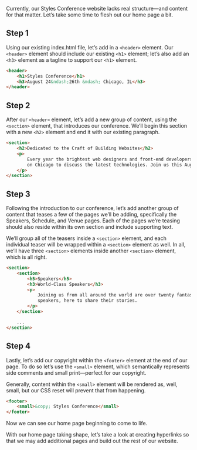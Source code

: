 Currently, our Styles Conference website lacks real structure—and content for
that matter. Let’s take some time to flesh out our home page a bit.

## Step 1

Using our existing index.html file, let’s add in a `<header>` element. Our
`<header>` element should include our existing `<h1>` element; let’s also add an
`<h3>` element as a tagline to support our `<h1>` element.

```html
<header>
	<h1>Styles Conference</h1>
	<h3>August 24&ndash;26th &mdash; Chicago, IL</h3>
</header>
```

## Step 2

After our `<header>` element, let’s add a new group of content, using the
`<section>` element, that introduces our conference. We’ll begin this section
with a new `<h2>` element and end it with our existing paragraph.

```html
<section>
	<h2>Dedicated to the Craft of Building Websites</h2>
	<p>
		Every year the brightest web designers and front-end developers descend
		on Chicago to discuss the latest technologies. Join us this August!
	</p>
</section>
```

## Step 3

Following the introduction to our conference, let’s add another group of content
that teases a few of the pages we’ll be adding, specifically the Speakers,
Schedule, and Venue pages. Each of the pages we’re teasing should also reside
within its own section and include supporting text.

We’ll group all of the teasers inside a `<section>` element, and each individual
teaser will be wrapped within a `<section>` element as well. In all, we’ll have
three `<section>` elements inside another `<section>` element, which is all
right.

```html
<section>
	<section>
		<h5>Speakers</h5>
		<h3>World-Class Speakers</h3>
		<p>
			Joining us from all around the world are over twenty fantastic
			speakers, here to share their stories.
		</p>
	</section>

	...
</section>
```

## Step 4

Lastly, let’s add our copyright within the `<footer>` element at the end of our
page. To do so let’s use the `<small>` element, which semantically represents
side comments and small print—perfect for our copyright.

Generally, content within the `<small>` element will be rendered as, well,
small, but our CSS reset will prevent that from happening.

```html
<footer>
	<small>&copy; Styles Conference</small>
</footer>
```

Now we can see our home page beginning to come to life.

With our home page taking shape, let’s take a look at creating hyperlinks so
that we may add additional pages and build out the rest of our website.
